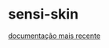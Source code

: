# sensi-skin

[documentação mais recente](https://github.com/Raquellls/sensi-skin/blob/main/documentacao_versao_02.pdf)
